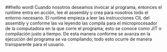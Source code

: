 ##hello wordl
Cuando nosotros deseamos invocar al programa, entonces el runtime entra en acción,
lee el assembly y crea para nosotros todo el entorno necesario. El runtime
empieza a leer las instrucciones CIL del assembly y conforme las va leyendo las
compila para el microprocesador de la computadora en la que corre el programa;
esto se conoce como JIT o compilación justo a tiempo. De esta manera conforme
se avanza en la ejecución del programa se va compilando; todo esto ocurre de
manera transparente para el usuario.